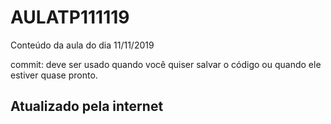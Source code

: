 # AULATP111119
Conteúdo da aula do dia 11/11/2019

commit: deve ser usado quando você quiser salvar o código ou quando ele estiver quase pronto.

## Atualizado pela internet
